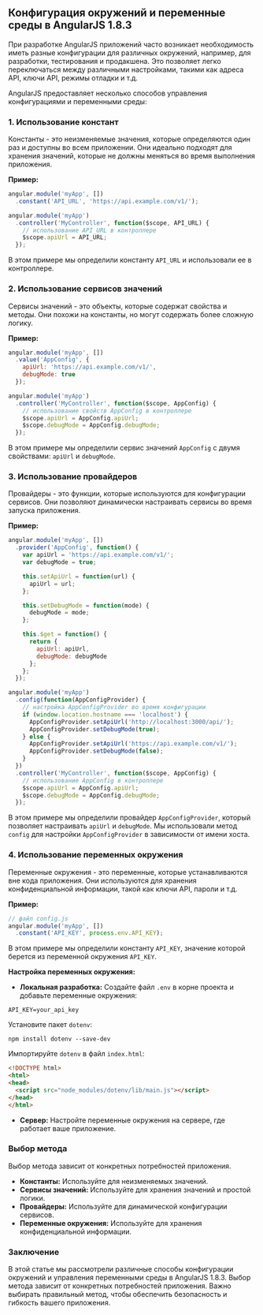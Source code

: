 ## Конфигурация окружений и переменные среды в AngularJS 1.8.3

При разработке AngularJS приложений часто возникает необходимость иметь разные конфигурации для различных окружений, например, для разработки, тестирования и продакшена. Это позволяет легко переключаться между различными настройками, такими как адреса API, ключи API, режимы отладки и т.д. 

AngularJS предоставляет несколько способов управления конфигурациями и переменными среды:

### 1. Использование констант

Константы - это неизменяемые значения, которые определяются один раз и доступны во всем приложении. Они идеально подходят для хранения значений, которые не должны меняться во время выполнения приложения.

**Пример:**

```javascript
angular.module('myApp', [])
  .constant('API_URL', 'https://api.example.com/v1/');

angular.module('myApp')
  .controller('MyController', function($scope, API_URL) {
    // использование API_URL в контроллере
    $scope.apiUrl = API_URL;
  });
```

В этом примере мы определили константу `API_URL` и использовали ее в контроллере.

### 2. Использование сервисов значений

Сервисы значений - это объекты, которые содержат свойства и методы. Они похожи на константы, но могут содержать более сложную логику.

**Пример:**

```javascript
angular.module('myApp', [])
  .value('AppConfig', {
    apiUrl: 'https://api.example.com/v1/',
    debugMode: true
  });

angular.module('myApp')
  .controller('MyController', function($scope, AppConfig) {
    // использование свойств AppConfig в контроллере
    $scope.apiUrl = AppConfig.apiUrl;
    $scope.debugMode = AppConfig.debugMode;
  });
```

В этом примере мы определили сервис значений `AppConfig` с двумя свойствами: `apiUrl` и `debugMode`.

### 3. Использование провайдеров

Провайдеры - это функции, которые используются для конфигурации сервисов. Они позволяют динамически настраивать сервисы во время запуска приложения.

**Пример:**

```javascript
angular.module('myApp', [])
  .provider('AppConfig', function() {
    var apiUrl = 'https://api.example.com/v1/';
    var debugMode = true;

    this.setApiUrl = function(url) {
      apiUrl = url;
    };

    this.setDebugMode = function(mode) {
      debugMode = mode;
    };

    this.$get = function() {
      return {
        apiUrl: apiUrl,
        debugMode: debugMode
      };
    };
  });

angular.module('myApp')
  .config(function(AppConfigProvider) {
    // настройка AppConfigProvider во время конфигурации
    if (window.location.hostname === 'localhost') {
      AppConfigProvider.setApiUrl('http://localhost:3000/api/');
      AppConfigProvider.setDebugMode(true);
    } else {
      AppConfigProvider.setApiUrl('https://api.example.com/v1/');
      AppConfigProvider.setDebugMode(false);
    }
  })
  .controller('MyController', function($scope, AppConfig) {
    // использование AppConfig в контроллере
    $scope.apiUrl = AppConfig.apiUrl;
    $scope.debugMode = AppConfig.debugMode;
  });
```

В этом примере мы определили провайдер `AppConfigProvider`, который позволяет настраивать `apiUrl` и `debugMode`. Мы использовали метод `config` для настройки `AppConfigProvider` в зависимости от имени хоста.

### 4. Использование переменных окружения

Переменные окружения - это переменные, которые устанавливаются вне кода приложения. Они используются для хранения конфиденциальной информации, такой как ключи API, пароли и т.д.

**Пример:**

```javascript
// файл config.js
angular.module('myApp', [])
  .constant('API_KEY', process.env.API_KEY);
```

В этом примере мы определили константу `API_KEY`, значение которой берется из переменной окружения `API_KEY`.

**Настройка переменных окружения:**

* **Локальная разработка:** Создайте файл `.env` в корне проекта и добавьте переменные окружения:

```
API_KEY=your_api_key
```

Установите пакет `dotenv`:

```
npm install dotenv --save-dev
```

Импортируйте `dotenv` в файл `index.html`:

```html
<!DOCTYPE html>
<html>
<head>
  <script src="node_modules/dotenv/lib/main.js"></script>
</head>
</html>
```

* **Сервер:** Настройте переменные окружения на сервере, где работает ваше приложение.

### Выбор метода

Выбор метода зависит от конкретных потребностей приложения. 

* **Константы:** Используйте для неизменяемых значений.
* **Сервисы значений:** Используйте для хранения значений и простой логики.
* **Провайдеры:** Используйте для динамической конфигурации сервисов.
* **Переменные окружения:** Используйте для хранения конфиденциальной информации.

### Заключение

В этой статье мы рассмотрели различные способы конфигурации окружений и управления переменными среды в AngularJS 1.8.3. Выбор метода зависит от конкретных потребностей приложения. Важно выбирать правильный метод, чтобы обеспечить безопасность и гибкость вашего приложения. 
